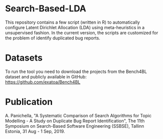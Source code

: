 # Search-Based-LDA
This repository contains a few script (written in R) to automatically configure Latent Dirichlet Allocation (LDA) using meta-heuristics in a unsupervised fashion. In the current version, the scripts are customized for the problem of identify duplicated bug reports.  

# Datasets
To run the tool you need to download the projects from the Bench4BL dataset and publicly available in GitHub: https://github.com/exatoa/Bench4BL

# Publication
A. Panichella, "A Systematic Comparison of Search Algorithms for Topic Modelling - A Study on Duplicate Bug Report Identification", The 11th Symposium on Search-Based Software Engineering (SSBSE), Tallinn Estonia, 31 Aug - 1 Sep, 2019.
